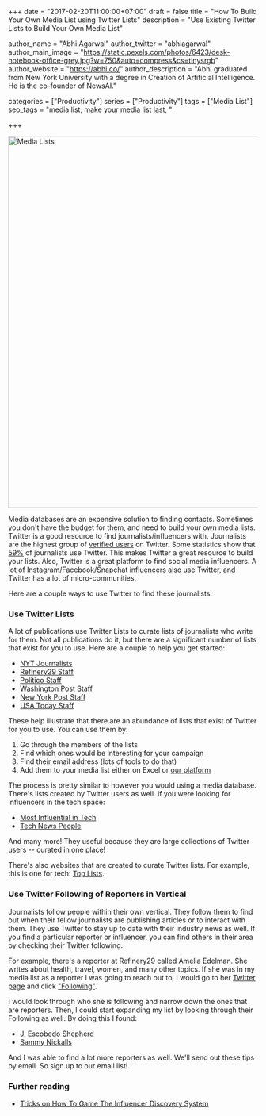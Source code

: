 +++
date = "2017-02-20T11:00:00+07:00"
draft = false
title = "How To Build Your Own Media List using Twitter Lists"
description = "Use Existing Twitter Lists to Build Your Own Media List"

author_name = "Abhi Agarwal"
author_twitter = "abhiagarwal"
author_main_image = "https://static.pexels.com/photos/6423/desk-notebook-office-grey.jpg?w=750&auto=compress&cs=tinysrgb"
author_website = "https://abhi.co/"
author_description = "Abhi graduated from New York University with a degree in Creation of Artificial Intelligence. He is the co-founder of NewsAI."

categories = ["Productivity"]
series = ["Productivity"]
tags = ["Media List"]
seo_tags = "media list, make your media list last, "

+++

<img src="https://static.pexels.com/photos/6423/desk-notebook-office-grey.jpg" width="750px" alt="Media Lists">

Media databases are an expensive solution to finding contacts. Sometimes you don't have the budget for them, and need to build your own media lists. Twitter is a good resource to find journalists/influencers with. Journalists are the highest group of [verified users](https://www.poynter.org/2015/report-journalists-are-largest-most-active-group-on-twitter/346957/) on Twitter. Some statistics show that [59%](http://www.adweek.com/digital/journalists-twitter/) of journalists use Twitter. This makes Twitter a great resource to build your lists. Also, Twitter is a great platform to find social media influencers. A lot of Instagram/Facebook/Snapchat influencers also use Twitter, and Twitter has a lot of micro-communities.

Here are a couple ways to use Twitter to find these journalists:

### Use Twitter Lists

A lot of publications use Twitter Lists to curate lists of journalists who write for them. Not all publications do it, but there are a significant number of lists that exist for you to use. Here are a couple to help you get started:

- [NYT Journalists](https://twitter.com/nytimes/lists/nyt-journalists)
- [Refinery29 Staff](https://twitter.com/Refinery29/lists/r29ers)
- [Politico Staff](https://twitter.com/politico/lists/team-politico)
- [Washington Post Staff](https://twitter.com/washingtonpost/lists/washington-post-people)
- [New York Post Staff](https://twitter.com/nypost/lists/staff)
- [USA Today Staff](https://twitter.com/USATODAY/lists/usa-today-staff)

These help illustrate that there are an abundance of lists that exist of Twitter for you to use. You can use them by:

1. Go through the members of the lists
2. Find which ones would be interesting for your campaign
3. Find their email address (lots of tools to do that)
4. Add them to your media list either on Excel or [our platform](https://www.newsai.co/)

The process is pretty similar to however you would using a media database. There's lists created by Twitter users as well. If you were looking for influencers in the tech space:

- [Most Influential in Tech](https://twitter.com/Scobleizer/lists/most-influential-in-tech)
- [Tech News People](https://twitter.com/Scobleizer/lists/tech-news-people)

And many more! They useful because they are large collections of Twitter users -- curated in one place!

There's also websites that are created to curate Twitter lists. For example, this is one for tech: [Top Lists](https://toplists.xyz/).

### Use Twitter Following of Reporters in Vertical

Journalists follow people within their own vertical. They follow them to find out when their fellow journalists are publishing articles or to interact with them. They use Twitter to stay up to date with their industry news as well. If you find a particular reporter or influencer, you can find others in their area by checking their Twitter following.

For example, there's a reporter at Refinery29 called Amelia Edelman. She writes about health, travel, women, and many other topics. If she was in my media list as a reporter I was going to reach out to, I would go to her [Twitter page](https://twitter.com/apedelman) and click ["Following"](https://twitter.com/apedelman/following).

I would look through who she is following and narrow down the ones that are reporters. Then, I could start expanding my list by looking through their Following as well. By doing this I found:

- [J. Escobedo Shepherd](https://twitter.com/jawnita)
- [Sammy Nickalls](https://twitter.com/sammynickalls)

And I was able to find a lot more reporters as well. We'll send out these tips by email. So sign up to our email list!

### Further reading

- [Tricks on How To Game The Influencer Discovery System](https://www.newsai.co/blog/trick-on-how-to-game-the-influencer-discovery-system/)
